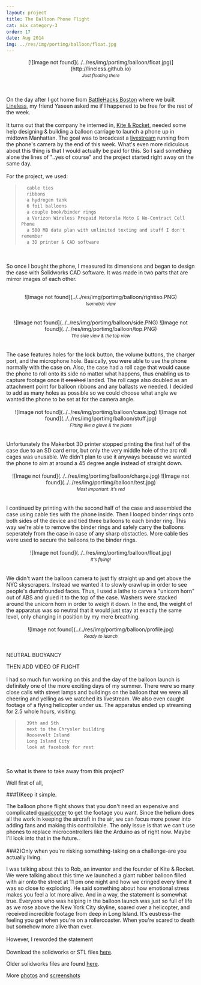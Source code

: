 ```yaml
---
layout: project
title: The Balloon Phone Flight
cat: mix category-3
order: 17
date: Aug 2014
img: ../res/img/portimg/balloon/float.jpg
---
```


<center>[![Image not found](../../res/img/portimg/balloon/float.jpg)](http://lineless.github.io)<br>
<small><i>Just floating there</i></small></center><br><br>

On the day after I got home from [BattleHacks Boston](https://2014.battlehack.org/boston) where we built [Lineless](http://devchuk.github.io/portfolio/software/lineless.html), my friend Yaseen asked me if I happened to be free for the rest of the week.
<br><br>
It turns out that the company he interned in, [Kite & Rocket](http://kiteandrocket.com/), needed some help designing & building a balloon carriage to launch a phone up in midtown Manhattan. The goal was to broadcast a [livestream](http://www.ustream.tv/channel/kite-and-rocket) running from the phone's camera by the end of this week. What's even more ridiculous about this thing is that I would actually be paid for this. So I said something alone the lines of "..yes of course" and the project started right away on the same day.
<br><br>
For the project, we used:

>		cable ties
>		ribbons
>		a hydrogen tank
>		6 foil balloons
>		a couple book/binder rings
>		a Verizon Wireless Prepaid Motorola Moto G No-Contract Cell Phone
>		a 500 MB data plan with unlimited texting and stuff I don't remember
>		a 3D printer & CAD software

<br><br>
So once I bought the phone, I measured its dimensions and began to design the case with Solidworks CAD software. It was made in two parts that are mirror images of each other.
<br>
<br>
<center>![Image not found](../../res/img/portimg/balloon/rightiso.PNG)<br>
<small><i>Isometric view</i></small></center>
<br>
<br>
<center>![Image not found](../../res/img/portimg/balloon/side.PNG)
		![Image not found](../../res/img/portimg/balloon/top.PNG)<br>
<small><i>The side view & the top view</i></small></center>
<br>
<br>
The case features holes for the lock button, the volume buttons, the charger port, and the microphone hole. Basically, you were able to use the phone normally with the case on. Also, the case had a roll cage that would cause the phone to roll onto its side no matter what happens, thus enabling us to capture footage once it <del>crashed</del> landed. The roll cage also doubled as an attachment point for balloon ribbons and any ballasts we needed. I decided to add as many holes as possible so we could choose what angle we wanted the phone to be set at for the camera angle.
<br>
<br>
<center>![Image not found](../../res/img/portimg/balloon/case.jpg)
		![Image not found](../../res/img/portimg/balloon/stuff.jpg)<br>
<small><i>Fitting like a glove & the plans</i></small></center>
<br>
<br>
Unfortunately the Makerbot 3D printer stopped printing the first half of the case due to an SD card error, but only the very middle hole of the arc roll cages was unusable. We didn't plan to use it anyways because we wanted the phone to aim at around a 45 degree angle instead of straight down.
<br>
<br>
<center>![Image not found](../../res/img/portimg/balloon/charge.jpg)
		![Image not found](../../res/img/portimg/balloon/test.jpg)<br>
<small><i>Most important: it's red</i></small></center>
<br>
<br>
I continued by printing with the second half of the case and assembled the case using cable ties with the phone inside. Then I looped binder rings onto both sides of the device and tied three balloons to each binder ring. This way we're able to remove the binder rings and safely carry the balloons seperately from the case in case of any sharp obstactles. More cable ties were used to secure the balloons to the binder rings.
<br>
<br>
<center>![Image not found](../../res/img/portimg/balloon/float.jpg)<br>
<small><i>It's flying!</i></small></center>
<br>
<br>
We didn't want the balloon camera to just fly straight up and get above the NYC skyscrapers. Instead we wanted it to slowly crawl up in order to see people's dumbfounded faces. Thus, I used a lathe to carve a "unicorn horn" out of ABS and glued it to the top of the case. Washers were stacked around the unicorn horn in order to weigh it down. In the end, the weight of the apparatus was so neutral that it would just stay at exactly the same level, only changing in position by my mere breathing.
<br>
<br>
<center>![Image not found](../../res/img/portimg/balloon/profile.jpg)<br>
<small><i>Ready to launch</i></small></center>
<br>
<br>
NEUTRAL BUOYANCY

THEN ADD VIDEO OF FLIGHT
<br><br>
I had so much fun working on this and the day of the balloon launch is definitely one of the more exciting days of my summer. There were so many close calls with street lamps and buildings on the balloon that we were all cheering and yelling as we watched its livestream. We also even caught footage of a flying helicopter under us. The apparatus ended up streaming for 2.5 whole hours, visiting:
>		39th and 5th
>		next to the Chrysler building
>		Roosevelt Island
>		Long Island City
>		look at facebook for rest

<br><br>
So what is there to take away from this project?

Well first of all,

###1)Keep it simple.

The balloon phone flight shows that you don't need an expensive and complicated [quadcopter](http://devchuk.github.io/portfolio/hardware/quadcopter.html) to get the footage you want. Since the helium does all the work in keeping the aircraft in the air, we can focus more power into adding fans and making this controllable. The only issue is that we can't use phones to replace microcontrollers like the Arduino as of right now. Maybe I'll look into that in the future..
<br><br>
###2)Only when you're risking something-taking on a challenge-are you actually living.

I was talking about this to Rob, an inventor and the founder of Kite & Rocket. We were talking about this time we launched a giant rubber balloon filled with air onto the street at 11 pm one night and how we cringed every time it was so close to exploding. He said something about how emotional stress makes you feel a lot more alive. And in a way, the statement is somewhat true. Everyone who was helping in the balloon launch was just so full of life as we rose above the New York City skyline, soared over a helicopter, and received incredible footage from deep in Long Island. It's eustress-the feeling you get when you're on a rollercoaster. When you're scared to death but somehow more alive than ever.
<br><br>
However, I reworded the statement 
<br><br>
Download the solidworks or STL files [here](https://drive.google.com/folderview?id=0B_RTwatU12PgR2NjdXJ6UDdBODQ&usp=sharing).

Older solidworks files are found [here](https://drive.google.com/folderview?id=0B_RTwatU12PgY2I3NWpZN1B4NDQ&usp=sharing).

More [photos](https://drive.google.com/folderview?id=0B_RTwatU12PgZi15UUJXdmJuUHc&usp=sharing) and [screenshots](https://drive.google.com/folderview?id=0B_RTwatU12PgdHMzeFdvX2R5Skk&usp=sharing)